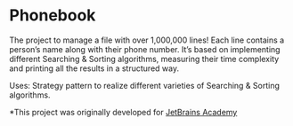 # Phonebook
The project to manage a file with over 1,000,000 lines! Each line contains a person’s name along with their phone number.
It’s based on implementing different Searching & Sorting algorithms, measuring their time complexity and printing all the results in a structured way.

Uses: Strategy pattern to realize different varieties of Searching & Sorting algorithms.

*This project was originally developed for [JetBrains Academy]([url](https://www.jetbrains.com/academy/))
